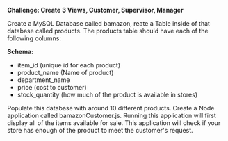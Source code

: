 **Challenge: Create 3 Views, Customer, Supervisor, Manager**

Create a MySQL Database called bamazon, reate a Table inside of that database called products.
The products table should have each of the following columns:

**Schema:**
* item_id (unique id for each product)
* product_name (Name of product)
* department_name
* price (cost to customer)
* stock_quantity (how much of the product is available in stores)

Populate this database with around 10 different products. Create a Node application called bamazonCustomer.js. Running this application will first display all of the items available for sale. This application will check if your store has enough of the product to meet the customer's request.
